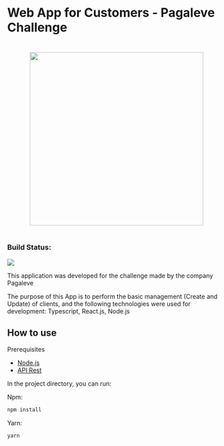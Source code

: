 # Web App for Customers - Pagaleve Challenge

<p align="center"  style="margin: 40px 0">
<img src="https://wallet.pagaleve.com.br/6515fddd250fb36e7500.png" width="400" />
</p>

### Build Status:
![](https://img.shields.io/github/deployments/cristhyanko/pagaleve-challenge-app/production?label=vercel)

This application was developed for the challenge made by the company Pagaleve

The purpose of this App is to perform the basic management (Create and Update) of clients, and the following technologies were used for development: Typescript, React.js, Node.js

## How to use

Prerequisites

- [Node.js](https://nodejs.org/en/)
- [API Rest](https://github.com/CristhyanKo/pagaleve-challenge-service)

In the project directory, you can run:

Npm:
```bash
npm install
```

Yarn:
```bash
yarn
```
